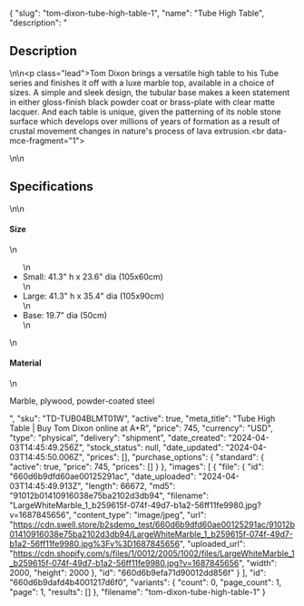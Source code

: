 {
  "slug": "tom-dixon-tube-high-table-1",
  "name": "Tube High Table",
  "description": "<h2>Description</h2>\n<!-- split -->\n<p class=\"lead\">Tom Dixon brings a versatile high table to his Tube series and finishes it off with a luxe marble top, available in a choice of sizes. A simple and sleek design, the tubular base makes a keen statement in either gloss-finish black powder coat or brass-plate with clear matte lacquer. And each table is unique, given the patterning of its noble stone surface which develops over millions of years of formation as a result of crustal movement changes in nature's process of lava extrusion.<br data-mce-fragment=\"1\"></p>\n<!-- split -->\n<h2>Specifications</h2>\n<!-- split -->\n<h4>Size</h4>\n<ul>\n<li>Small: 41.3\" h x 23.6\" dia (105x60cm)</li>\n<li>Large: 41.3\" h x 35.4\" dia (105x90cm)</li>\n<li>Base: 19.7\" dia (50cm)</li>\n</ul>\n<h4>Material</h4>\n<p><span>Marble, plywood, powder-coated steel</span></p>",
  "sku": "TD-TUB04BLMT01W",
  "active": true,
  "meta_title": "Tube High Table | Buy Tom Dixon online at A+R",
  "price": 745,
  "currency": "USD",
  "type": "physical",
  "delivery": "shipment",
  "date_created": "2024-04-03T14:45:49.256Z",
  "stock_status": null,
  "date_updated": "2024-04-03T14:45:50.006Z",
  "prices": [],
  "purchase_options": {
    "standard": {
      "active": true,
      "price": 745,
      "prices": []
    }
  },
  "images": [
    {
      "file": {
        "id": "660d6b9dfd60ae00125291ac",
        "date_uploaded": "2024-04-03T14:45:49.913Z",
        "length": 66672,
        "md5": "91012b01410916038e75ba2102d3db94",
        "filename": "LargeWhiteMarble_1_b259615f-074f-49d7-b1a2-56ff11fe9980.jpg?v=1687845656",
        "content_type": "image/jpeg",
        "url": "https://cdn.swell.store/b2sdemo_test/660d6b9dfd60ae00125291ac/91012b01410916038e75ba2102d3db94/LargeWhiteMarble_1_b259615f-074f-49d7-b1a2-56ff11fe9980.jpg%3Fv%3D1687845656",
        "uploaded_url": "https://cdn.shopify.com/s/files/1/0012/2005/1002/files/LargeWhiteMarble_1_b259615f-074f-49d7-b1a2-56ff11fe9980.jpg?v=1687845656",
        "width": 2000,
        "height": 2000
      },
      "id": "660d6b9efa71d90012dd856f"
    }
  ],
  "id": "660d6b9dafd4b4001217d6f0",
  "variants": {
    "count": 0,
    "page_count": 1,
    "page": 1,
    "results": []
  },
  "filename": "tom-dixon-tube-high-table-1"
}